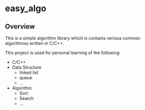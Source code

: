 # easy_algo

## Overview

This is a simple algorithm library which is contanis verious common algorithmss written in C/C++.

This project is used for personal learning of the following:
* C/C++
* Data Structure
  * linked list
  * queue
  * ...
* Algorithm
  * Sort
  * Search
  * ...